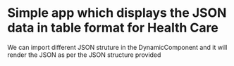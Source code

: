 # Simple app which displays the JSON data in table format for Health Care

We can import different JSON struture in the DynamicComponent and it will render the JSON as per the JSON structure provided
